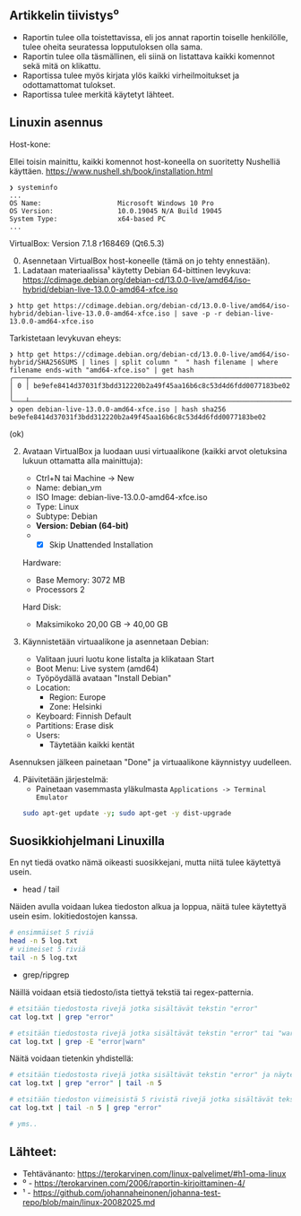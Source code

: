 ## Artikkelin tiivistys⁰
- Raportin tulee olla toistettavissa, eli jos annat raportin toiselle henkilölle, tulee oheita seuratessa lopputuloksen olla sama.
- Raportin tulee olla täsmällinen, eli siinä on listattava kaikki komennot sekä mitä on klikattu.
- Raportissa tulee myös kirjata ylös kaikki virheilmoitukset ja odottamattomat tulokset.
- Raportissa tulee merkitä käytetyt lähteet.


## Linuxin asennus
Host-kone:

Ellei toisin mainittu, kaikki komennot host-koneella on suoritetty Nushelliä käyttäen. https://www.nushell.sh/book/installation.html

```nushell
❯ systeminfo
...
OS Name:                   Microsoft Windows 10 Pro
OS Version:                10.0.19045 N/A Build 19045
System Type:               x64-based PC
...
```

VirtualBox: Version 7.1.8 r168469 (Qt6.5.3)

0. Asennetaan VirtualBox host-koneelle (tämä on jo tehty ennestään).
1. Ladataan materiaalissa¹ käytetty Debian 64-bittinen levykuva: https://cdimage.debian.org/debian-cd/13.0.0-live/amd64/iso-hybrid/debian-live-13.0.0-amd64-xfce.iso
```nushell
❯ http get https://cdimage.debian.org/debian-cd/13.0.0-live/amd64/iso-hybrid/debian-live-13.0.0-amd64-xfce.iso | save -p -r debian-live-13.0.0-amd64-xfce.iso
```

Tarkistetaan levykuvan eheys:
```nushell
❯ http get https://cdimage.debian.org/debian-cd/13.0.0-live/amd64/iso-hybrid/SHA256SUMS | lines | split column "  " hash filename | where filename ends-with "amd64-xfce.iso" | get hash
╭───┬──────────────────────────────────────────────────────────────────╮
│ 0 │ be9efe8414d37031f3bdd312220b2a49f45aa16b6c8c53d4d6fdd0077183be02 │
╰───┴──────────────────────────────────────────────────────────────────╯
❯ open debian-live-13.0.0-amd64-xfce.iso | hash sha256
be9efe8414d37031f3bdd312220b2a49f45aa16b6c8c53d4d6fdd0077183be02
```
(ok)

2. Avataan VirtualBox ja luodaan uusi virtuaalikone (kaikki arvot oletuksina lukuun ottamatta alla mainittuja):
    - Ctrl+N tai Machine -> New
    - Name: debian_vm
    - ISO Image: debian-live-13.0.0-amd64-xfce.iso
    - Type: Linux
    - Subtype: Debian
    - **Version: Debian (64-bit)**
    - - [x] Skip Unattended Installation

    Hardware:
    - Base Memory: 3072 MB
    - Processors 2

    Hard Disk:
    - Maksimikoko 20,00 GB -> 40,00 GB

3. Käynnistetään virtuaalikone ja asennetaan Debian:
    - Valitaan juuri luotu kone listalta ja klikataan Start
    - Boot Menu: Live system (amd64)
    - Työpöydällä avataan "Install Debian"
    - Location: 
        - Region: Europe
        - Zone: Helsinki
    - Keyboard: Finnish Default
    - Partitions: Erase disk
    - Users:
        - Täytetään kaikki kentät
    
Asennuksen jälkeen painetaan "Done" ja virtuaalikone käynnistyy uudelleen.

4. Päivitetään järjestelmä:
    - Painetaan vasemmasta yläkulmasta ```Applications -> Terminal Emulator```
    ```bash
    sudo apt-get update -y; sudo apt-get -y dist-upgrade
    ```

## Suosikkiohjelmani Linuxilla

En nyt tiedä ovatko nämä oikeasti suosikkejani, mutta niitä tulee käytettyä usein.

- head / tail

Näiden avulla voidaan lukea tiedoston alkua ja loppua, näitä tulee käytettyä usein esim. lokitiedostojen kanssa.
```bash
# ensimmäiset 5 riviä
head -n 5 log.txt
# viimeiset 5 riviä
tail -n 5 log.txt
```

- grep/ripgrep

Näillä voidaan etsiä tiedosto/ista tiettyä tekstiä tai regex-patternia. 
```bash
# etsitään tiedostosta rivejä jotka sisältävät tekstin "error"
cat log.txt | grep "error"

# etsitään tiedostosta rivejä jotka sisältävät tekstin "error" tai "warn" käyttämällä regexiä
cat log.txt | grep -E "error|warn"
```

Näitä voidaan tietenkin yhdistellä:
```bash
# etsitään tiedostosta rivejä jotka sisältävät tekstin "error" ja näytetään vain viimeiset 5 riviä
cat log.txt | grep "error" | tail -n 5

# etsitään tiedoston viimeisistä 5 rivistä rivejä jotka sisältävät tekstin "error"
cat log.txt | tail -n 5 | grep "error"

# yms..
```


## Lähteet:
- Tehtävänanto: https://terokarvinen.com/linux-palvelimet/#h1-oma-linux
- ⁰ - https://terokarvinen.com/2006/raportin-kirjoittaminen-4/
- ¹ -  https://github.com/johannaheinonen/johanna-test-repo/blob/main/linux-20082025.md
